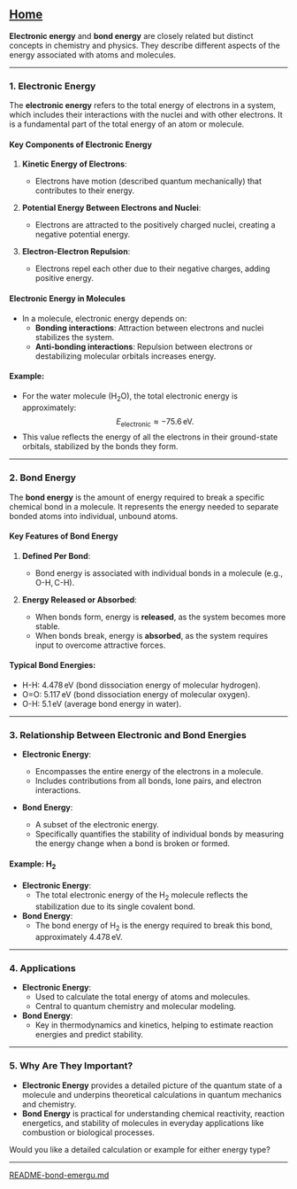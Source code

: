 [Home](https://t2m.io/VwvDcuw)
---

**Electronic energy** and **bond energy** are closely related but distinct concepts in chemistry and physics. They describe different aspects of the energy associated with atoms and molecules.

---

### **1. Electronic Energy**
The **electronic energy** refers to the total energy of electrons in a system, which includes their interactions with the nuclei and with other electrons. It is a fundamental part of the total energy of an atom or molecule.

#### **Key Components of Electronic Energy**
1. **Kinetic Energy of Electrons**:
   - Electrons have motion (described quantum mechanically) that contributes to their energy.

2. **Potential Energy Between Electrons and Nuclei**:
   - Electrons are attracted to the positively charged nuclei, creating a negative potential energy.

3. **Electron-Electron Repulsion**:
   - Electrons repel each other due to their negative charges, adding positive energy.

#### **Electronic Energy in Molecules**
- In a molecule, electronic energy depends on:
  - **Bonding interactions**: Attraction between electrons and nuclei stabilizes the system.
  - **Anti-bonding interactions**: Repulsion between electrons or destabilizing molecular orbitals increases energy.

#### **Example**:
- For the water molecule ($\text{H}_2\text{O}$), the total electronic energy is approximately:
  $$E_{\text{electronic}} \approx -75.6 \, \text{eV}.$$
- This value reflects the energy of all the electrons in their ground-state orbitals, stabilized by the bonds they form.

---

### **2. Bond Energy**
The **bond energy** is the amount of energy required to break a specific chemical bond in a molecule. It represents the energy needed to separate bonded atoms into individual, unbound atoms.

#### **Key Features of Bond Energy**
1. **Defined Per Bond**:
   - Bond energy is associated with individual bonds in a molecule (e.g., $\text{O-H}, \text{C-H}$).

2. **Energy Released or Absorbed**:
   - When bonds form, energy is **released**, as the system becomes more stable.
   - When bonds break, energy is **absorbed**, as the system requires input to overcome attractive forces.

#### **Typical Bond Energies**:
- $\text{H-H}$: $4.478 \, \text{eV}$ (bond dissociation energy of molecular hydrogen).
- $\text{O=O}$: $5.117 \, \text{eV}$ (bond dissociation energy of molecular oxygen).
- $\text{O-H}$: $5.1 \, \text{eV}$ (average bond energy in water).

---

### **3. Relationship Between Electronic and Bond Energies**
- **Electronic Energy**:
  - Encompasses the entire energy of the electrons in a molecule.
  - Includes contributions from all bonds, lone pairs, and electron interactions.

- **Bond Energy**:
  - A subset of the electronic energy.
  - Specifically quantifies the stability of individual bonds by measuring the energy change when a bond is broken or formed.

#### Example: $\text{H}_2$
- **Electronic Energy**:
  - The total electronic energy of the $\text{H}_2$ molecule reflects the stabilization due to its single covalent bond.
- **Bond Energy**:
  - The bond energy of $\text{H}_2$ is the energy required to break this bond, approximately $4.478 \, \text{eV}$.

---

### **4. Applications**
- **Electronic Energy**:
  - Used to calculate the total energy of atoms and molecules.
  - Central to quantum chemistry and molecular modeling.
- **Bond Energy**:
  - Key in thermodynamics and kinetics, helping to estimate reaction energies and predict stability.

---

### **5. Why Are They Important?**
- **Electronic Energy** provides a detailed picture of the quantum state of a molecule and underpins theoretical calculations in quantum mechanics and chemistry.
- **Bond Energy** is practical for understanding chemical reactivity, reaction energetics, and stability of molecules in everyday applications like combustion or biological processes.

Would you like a detailed calculation or example for either energy type?


---

[README-bond-emergu.md](https://t2m.io/j3KOJLs)
